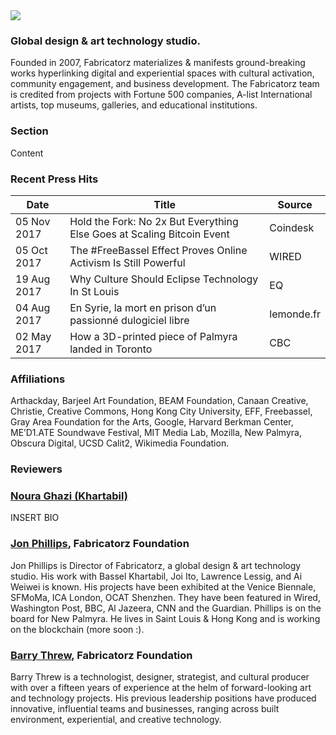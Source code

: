 <img id="logo" src="https://openclipart.org/image/32px/svg_to_png/194049/Fabricatorz-Symbol-Red.png" />

### Global design & art technology studio. 

Founded in 2007, Fabricatorz materializes & manifests ground-breaking works hyperlinking digital and experiential spaces with cultural activation, community engagement, and business development. The Fabricatorz team is credited from projects with Fortune 500 companies, A-list International artists, top museums, galleries, and educational institutions.

### Section
Content

### Recent Press Hits

Date | Title | Source   
---- | ----- | ------
05 Nov 2017 | Hold the Fork: No 2x But Everything Else Goes at Scaling Bitcoin Event | Coindesk
05 Oct 2017 | The #FreeBassel Effect Proves Online Activism Is Still Powerful | WIRED
19 Aug 2017 | Why Culture Should Eclipse Technology In St Louis | EQ
04 Aug 2017 | En Syrie, la mort en prison d’un passionné dulogiciel libre | lemonde.fr
02 May 2017 | How a 3D-printed piece of Palmyra landed in Toronto | CBC

### Affiliations
Arthackday, Barjeel Art Foundation, BEAM Foundation, Canaan Creative, Christie, Creative Commons, Hong Kong City University, EFF, Freebassel, Gray Area Foundation for the Arts, Google, Harvard Berkman Center, ME’D1.ATE Soundwave Festival, MIT Media Lab, Mozilla, New Palmyra, Obscura Digital, UCSD Calit2, Wikimedia Foundation.

### Reviewers

### <a href="http://nouraghazi.org">Noura Ghazi (Khartabil)</a>
INSERT BIO

### <a href="http://rejon.org">Jon Phillips</a>, Fabricatorz Foundation
Jon Phillips is Director of Fabricatorz, a global design & art technology studio. His work with Bassel Khartabil, Joi Ito, Lawrence Lessig, and Ai Weiwei is known. His projects have been exhibited at the Venice Biennale, SFMoMa, ICA London, OCAT Shenzhen. They have been featured in Wired, Washington Post, BBC, Al Jazeera, CNN and the Guardian. Phillips is on the board for New Palmyra. He lives in Saint Louis & Hong Kong and is working on the blockchain (more soon :).

### <a href="http://barrythrew.com">Barry Threw</a>, Fabricatorz Foundation
Barry Threw is a technologist, designer, strategist, and cultural producer with over a fifteen years of experience at the helm of forward-looking art and technology projects. His previous leadership positions have produced innovative, influential teams and businesses, ranging across built environment, experiential, and creative technology. 

